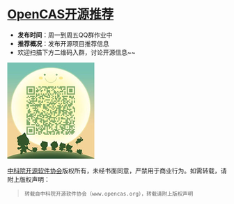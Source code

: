 # [OpenCAS开源推荐](https://www.gitbook.com/book/opencas/super-recommend/details)

* **发布时间**：周一到周五QQ群作业中
* **推荐概况**：发布开源项目推荐信息
* 欢迎扫描下方二维码入群，讨论开源信息~~

![](/assets/3.jpg)

[中科院开源软件协会](http://www.opencas.org/)版权所有，未经书面同意，严禁用于商业行为。如需转载，请附上版权声明：

> ```
> 转载自中科院开源软件协会（www.opencas.org），转载请附上版权声明
> ```



